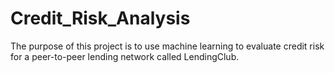 # Credit_Risk_Analysis
The purpose of this project is to use machine learning to evaluate credit risk for a peer-to-peer lending network called LendingClub.
